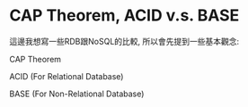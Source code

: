 # CAP Theorem, ACID v.s. BASE

這邊我想寫一些RDB跟NoSQL的比較, 所以會先提到一些基本觀念:

CAP Theorem

ACID \(For Relational Database\)

BASE \(For Non-Relational Database\)



